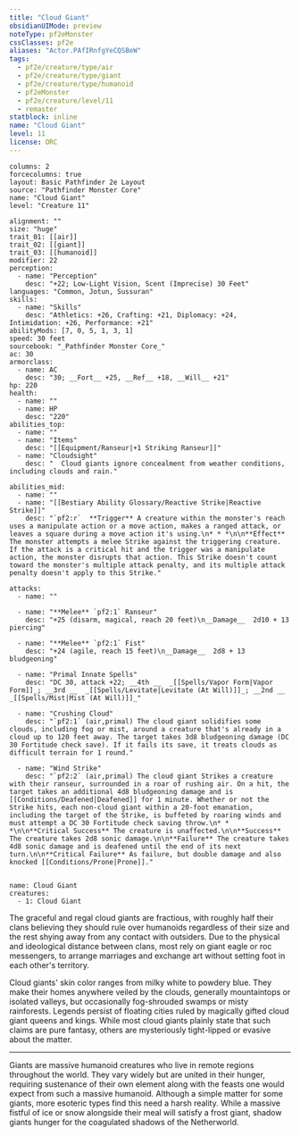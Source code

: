 ```yaml
---
title: "Cloud Giant"
obsidianUIMode: preview
noteType: pf2eMonster
cssClasses: pf2e
aliases: "Actor.PAfIRnfgYeCQSBeW" 
tags:
  - pf2e/creature/type/air
  - pf2e/creature/type/giant
  - pf2e/creature/type/humanoid
  - pf2eMonster
  - pf2e/creature/level/11
  - remaster
statblock: inline
name: "Cloud Giant"
level: 11
license: ORC
---
```


```statblock
columns: 2
forcecolumns: true
layout: Basic Pathfinder 2e Layout
source: "Pathfinder Monster Core"
name: "Cloud Giant"
level: "Creature 11"

alignment: ""
size: "huge"
trait_01: [[air]]
trait_02: [[giant]]
trait_03: [[humanoid]]
modifier: 22
perception:
  - name: "Perception"
    desc: "+22; Low-Light Vision, Scent (Imprecise) 30 Feet"
languages: "Common, Jotun, Sussuran"
skills:
  - name: "Skills"
    desc: "Athletics: +26, Crafting: +21, Diplomacy: +24, Intimidation: +26, Performance: +21"
abilityMods: [7, 0, 5, 1, 3, 1]
speed: 30 feet
sourcebook: "_Pathfinder Monster Core_"
ac: 30
armorclass:
  - name: AC
    desc: "30; __Fort__ +25, __Ref__ +18, __Will__ +21"
hp: 220
health:
  - name: ""
  - name: HP
    desc: "220"
abilities_top:
  - name: ""
  - name: "Items"
    desc: "[[Equipment/Ranseur|+1 Striking Ranseur]]"
  - name: "Cloudsight"
    desc: "  Cloud giants ignore concealment from weather conditions, including clouds and rain."

abilities_mid:
  - name: ""
  - name: "[[Bestiary Ability Glossary/Reactive Strike|Reactive Strike]]"
    desc: "`pf2:r`  **Trigger** A creature within the monster's reach uses a manipulate action or a move action, makes a ranged attack, or leaves a square during a move action it's using.\n* * *\n\n**Effect** The monster attempts a melee Strike against the triggering creature. If the attack is a critical hit and the trigger was a manipulate action, the monster disrupts that action. This Strike doesn't count toward the monster's multiple attack penalty, and its multiple attack penalty doesn't apply to this Strike."

attacks:
  - name: ""

  - name: "**Melee** `pf2:1` Ranseur"
    desc: "+25 (disarm, magical, reach 20 feet)\n__Damage__  2d10 + 13 piercing"

  - name: "**Melee** `pf2:1` Fist"
    desc: "+24 (agile, reach 15 feet)\n__Damage__  2d8 + 13 bludgeoning"

  - name: "Primal Innate Spells"
    desc: "DC 30, attack +22; __4th __  _[[Spells/Vapor Form|Vapor Form]]_; __3rd __  _[[Spells/Levitate|Levitate (At Will)]]_; __2nd __  _[[Spells/Mist|Mist (At Will)]]_"

  - name: "Crushing Cloud"
    desc: "`pf2:1` (air,primal) The cloud giant solidifies some clouds, including fog or mist, around a creature that's already in a cloud up to 120 feet away. The target takes 3d8 bludgeoning damage (DC 30 Fortitude check save). If it fails its save, it treats clouds as difficult terrain for 1 round."

  - name: "Wind Strike"
    desc: "`pf2:2` (air,primal) The cloud giant Strikes a creature with their ranseur, surrounded in a roar of rushing air. On a hit, the target takes an additional 4d8 bludgeoning damage and is [[Conditions/Deafened|Deafened]] for 1 minute. Whether or not the Strike hits, each non-cloud giant within a 20-foot emanation, including the target of the Strike, is buffeted by roaring winds and must attempt a DC 30 Fortitude check saving throw.\n* * *\n\n**Critical Success** The creature is unaffected.\n\n**Success** The creature takes 2d8 sonic damage.\n\n**Failure** The creature takes 4d8 sonic damage and is deafened until the end of its next turn.\n\n**Critical Failure** As failure, but double damage and also knocked [[Conditions/Prone|Prone]]."
 
```

```encounter-table
name: Cloud Giant
creatures:
  - 1: Cloud Giant
```



The graceful and regal cloud giants are fractious, with roughly half their clans believing they should rule over humanoids regardless of their size and the rest shying away from any contact with outsiders. Due to the physical and ideological distance between clans, most rely on giant eagle or roc messengers, to arrange marriages and exchange art without setting foot in each other's territory.

Cloud giants' skin color ranges from milky white to powdery blue. They make their homes anywhere veiled by the clouds, generally mountaintops or isolated valleys, but occasionally fog-shrouded swamps or misty rainforests. Legends persist of floating cities ruled by magically gifted cloud giant queens and kings. While most cloud giants plainly state that such claims are pure fantasy, others are mysteriously tight-lipped or evasive about the matter.

* * *

Giants are massive humanoid creatures who live in remote regions throughout the world. They vary widely but are united in their hunger, requiring sustenance of their own element along with the feasts one would expect from such a massive humanoid. Although a simple matter for some giants, more esoteric types find this need a harsh reality. While a massive fistful of ice or snow alongside their meal will satisfy a frost giant, shadow giants hunger for the coagulated shadows of the Netherworld.
